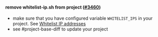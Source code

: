 #### remove whitelist-ip.sh from project ([#3460](https://github.com/shopsys/shopsys/pull/3460))

-   make sure that you have configured variable `WHITELIST_IPS` in your project. See [Whitelist IP addresses](https://github.com/shopsys/deployment/blob/main/README.md#whitelist-ip-addresses)
-   see #project-base-diff to update your project

